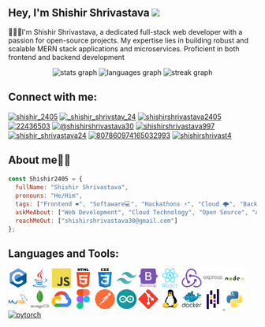 <h2 align="left">
    Hey, I'm Shishir Shrivastava
    <img
      src="https://raw.githubusercontent.com/aemmadi/aemmadi/master/wave.gif"
      width="30"
    />
  </h2>
  
  <p>
    👨🏻‍💻I'm Shishir Shrivastava, a dedicated full-stack web developer with a passion
    for open-source projects. My expertise lies in building robust and scalable
    MERN stack applications and microservices. Proficient in both frontend and
    backend development
  </p>
  <div align="center">
    <img
      src="https://github-readme-stats.vercel.app/api?username=Shishir2405&hide_title=false&hide_rank=false&show_icons=true&include_all_commits=true&count_private=true&disable_animations=false&theme=dracula&locale=en&hide_border=true&order=1"
      height="150"
      alt="stats graph"
    />
    <img
      src="https://github-readme-stats.vercel.app/api/top-langs?username=Shishir2405&locale=en&hide_title=false&layout=compact&card_width=320&langs_count=5&theme=dracula&hide_border=true&order=2"
      height="150"
      alt="languages graph"
    />
    <img
      src="https://streak-stats.demolab.com?user=Shishir2405&locale=en&mode=daily&theme=dracula&hide_border=false&border_radius=5&order=3"
      height="150"
      alt="streak graph"
    />
  </div>
  

  <div align="left" class="img">
    <h2 align="left">Connect with me:</h2>
    <p align="left">
      <a href="https://twitter.com/shishir_2405" target="blank"
        ><img
          align="center"
          src="https://raw.githubusercontent.com/rahuldkjain/github-profile-readme-generator/master/src/images/icons/Social/twitter.svg"
          alt="shishir_2405"
          height="30"
          width="40"
      /></a>
      <a href="https://instagram.com/_shishir_shrivstav_24" target="blank"
        ><img
          align="center"
          src="https://raw.githubusercontent.com/rahuldkjain/github-profile-readme-generator/master/src/images/icons/Social/instagram.svg"
          alt="_shishir_shrivstav_24"
          height="30"
          width="40"
      /></a>
      <a href="https://linkedin.com/in/shishirshrivastava2405" target="blank"
        ><img
          align="center"
          src="https://raw.githubusercontent.com/rahuldkjain/github-profile-readme-generator/master/src/images/icons/Social/linked-in-alt.svg"
          alt="shishirshrivastava2405"
          height="30"
          width="40"
      /></a>
      <a href="https://stackoverflow.com/users/22436503" target="blank"
        ><img
          align="center"
          src="https://raw.githubusercontent.com/rahuldkjain/github-profile-readme-generator/master/src/images/icons/Social/stack-overflow.svg"
          alt="22436503"
          height="30"
          width="40"
      /></a>
      <a href="https://medium.com/@shishirshrivastava30" target="blank"
        ><img
          align="center"
          src="https://raw.githubusercontent.com/rahuldkjain/github-profile-readme-generator/master/src/images/icons/Social/medium.svg"
          alt="@shishirshrivastava30"
          height="30"
          width="40"
      /></a>
      <a href="https://www.youtube.com/c/shishirshrivastava997" target="blank"
        ><img
          align="center"
          src="https://raw.githubusercontent.com/rahuldkjain/github-profile-readme-generator/master/src/images/icons/Social/youtube.svg"
          alt="shishirshrivastava997"
          height="30"
          width="40"
      /></a>
      <a
        href="https://auth.geeksforgeeks.org/user/shishir_shrivastava24"
        target="blank"
        ><img
          align="center"
          src="https://raw.githubusercontent.com/rahuldkjain/github-profile-readme-generator/master/src/images/icons/Social/geeks-for-geeks.svg"
          alt="shishir_shrivastava24"
          height="30"
          width="40"
      /></a>
      <a href="https://discord.gg/807860974165032993" target="blank"
        ><img
          align="center"
          src="https://raw.githubusercontent.com/rahuldkjain/github-profile-readme-generator/master/src/images/icons/Social/discord.svg"
          alt="807860974165032993"
          height="30"
          width="40"
      /></a>
      <a href="https://www.hackerrank.com/shishirshrivast4" target="blank"
        ><img
          align="center"
          src="https://raw.githubusercontent.com/rahuldkjain/github-profile-readme-generator/master/src/images/icons/Social/hackerrank.svg"
          alt="shishirshrivast4"
          height="30"
          width="40"
      /></a>
    </p>
  </div>

  <!-- About Me -->
  <h2 align="left">About me👨‍💻</h2>
  
  ```JavaScript
  const Shishir2405 = {
    fullName: "Shishir Shrivastava",
    pronouns: "He/Him",
    tags: ["Frontend ❤️", "Softaware💻", "Hackathons ⚡", "Cloud 🌩️", "Backend 💡"],
    askMeAbout: ["Web Development", "Cloud Technology", "Open Source", "APIs", "AI/ML"],
    reachMeOut: ["shishirshrivastava30@gmail.com"]
  };
  ```
    
  <div align="left" class="img">
    <h2 align="left">Languages and Tools:</h2>
    <p align="left">
        <img src="https://raw.githubusercontent.com/teamedwardforever/Readme-Generator/71f25dd8b98329b168142a6b782a107b75eab178/svg/Skills/Languages/c-original.svg" alt="C" width="40" height="40" />

 <img src="https://raw.githubusercontent.com/teamedwardforever/Readme-Generator/71f25dd8b98329b168142a6b782a107b75eab178/svg/Skills/Languages/java-original.svg" alt="Java" width="40" height="40" />
        
  <img src="https://raw.githubusercontent.com/teamedwardforever/Readme-Generator/71f25dd8b98329b168142a6b782a107b75eab178/svg/Skills/Languages/javascript-original.svg" alt="Javascript" width="40" height="40" />
        
   <img src="https://raw.githubusercontent.com/teamedwardforever/Readme-Generator/71f25dd8b98329b168142a6b782a107b75eab178/svg/Skills/Frontend/html5-original-wordmark.svg" alt="HTML" width="40" height="40" />
        
  <img src="https://raw.githubusercontent.com/teamedwardforever/Readme-Generator/71f25dd8b98329b168142a6b782a107b75eab178/svg/Skills/Frontend/css3-original-wordmark.svg" alt="Css" width="40" height="40" />
        
 <img src="https://raw.githubusercontent.com/teamedwardforever/Readme-Generator/71f25dd8b98329b168142a6b782a107b75eab178/svg/Skills/Frontend/tailwindcss-icon.svg" alt="Tailwindcss" width="40" height="40" />
        
   <img src="https://raw.githubusercontent.com/teamedwardforever/Readme-Generator/71f25dd8b98329b168142a6b782a107b75eab178/svg/Skills/Frontend/bootstrap-plain-wordmark.svg" alt="Bootstrap" width="40" height="40" />
        
  <img src="https://raw.githubusercontent.com/teamedwardforever/Readme-Generator/71f25dd8b98329b168142a6b782a107b75eab178/svg/Skills/Frontend/react-original-wordmark.svg" alt="React" width="40" height="40" />
        
   <img src="https://raw.githubusercontent.com/teamedwardforever/Readme-Generator/71f25dd8b98329b168142a6b782a107b75eab178/svg/Skills/Frontend/redux-original.svg" alt="Redux" width="40" height="40" />
        
  <img src="https://raw.githubusercontent.com/teamedwardforever/Readme-Generator/71f25dd8b98329b168142a6b782a107b75eab178/svg/Skills/Backend/express-original-wordmark.svg" alt="Express" width="40" height="40" />
        
   <img src="https://raw.githubusercontent.com/teamedwardforever/Readme-Generator/71f25dd8b98329b168142a6b782a107b75eab178/svg/Skills/Backend/nodejs-original-wordmark.svg" alt="NodeJs" width="40" height="40" />
        
  <img src="https://raw.githubusercontent.com/teamedwardforever/Readme-Generator/71f25dd8b98329b168142a6b782a107b75eab178/svg/Skills/Database/mysql-original-wordmark.svg" alt="Mysql" width="40" height="40" />
        
  <img src="https://raw.githubusercontent.com/teamedwardforever/Readme-Generator/71f25dd8b98329b168142a6b782a107b75eab178/svg/Skills/Database/mongodb-original-wordmark.svg" alt="Mongodb" width="40" height="40" />
        
  <img src="https://raw.githubusercontent.com/teamedwardforever/Readme-Generator/71f25dd8b98329b168142a6b782a107b75eab178/svg/Skills/Devops/google_cloud-icon.svg" alt="Google Cloud" width="40" height="40" />
        
 <img src="https://raw.githubusercontent.com/teamedwardforever/Readme-Generator/71f25dd8b98329b168142a6b782a107b75eab178/svg/Skills/Software/figma-icon.svg" alt="Figma" width="40" height="40" />
        
 <img src="https://raw.githubusercontent.com/teamedwardforever/Readme-Generator/71f25dd8b98329b168142a6b782a107b75eab178/svg/Skills/Software/getpostman-icon.svg" alt="Postman" width="40" height="40" />
        
<img src="https://raw.githubusercontent.com/teamedwardforever/Readme-Generator/71f25dd8b98329b168142a6b782a107b75eab178/svg/Skills/Other/arduino-1.svg" alt="Arduino" width="40" height="40" />
        
<img src="https://raw.githubusercontent.com/teamedwardforever/Readme-Generator/71f25dd8b98329b168142a6b782a107b75eab178/svg/Skills/Other/git-scm-icon.svg" alt="Git" width="40" height="40" />
        
<img src="https://raw.githubusercontent.com/teamedwardforever/Readme-Generator/71f25dd8b98329b168142a6b782a107b75eab178/svg/Skills/Other/linux-original.svg" alt="Linux" width="40" height="40" />
        
<img src="https://raw.githubusercontent.com/devicons/devicon/master/icons/docker/docker-original-wordmark.svg" alt="docker" width="40" height="40" />
        
  <a href="https://pandas.pydata.org/" target="_blank" rel="noreferrer">
          <img src="https://raw.githubusercontent.com/devicons/devicon/2ae2a900d2f041da66e950e4d48052658d850630/icons/pandas/pandas-original.svg" alt="pandas" width="40" height="40" />
        </a>
        
<a href="https://www.python.org" target="_blank" rel="noreferrer">
          <img src="https://raw.githubusercontent.com/devicons/devicon/master/icons/python/python-original.svg" alt="python" width="40" height="40" />
        </a>
        
<a href="https://pytorch.org/" target="_blank" rel="noreferrer">
          <img src="https://www.vectorlogo.zone/logos/pytorch/pytorch-icon.svg" alt="pytorch" width="40" height="40" />
        </a>
  </p>
</div>
  

  
